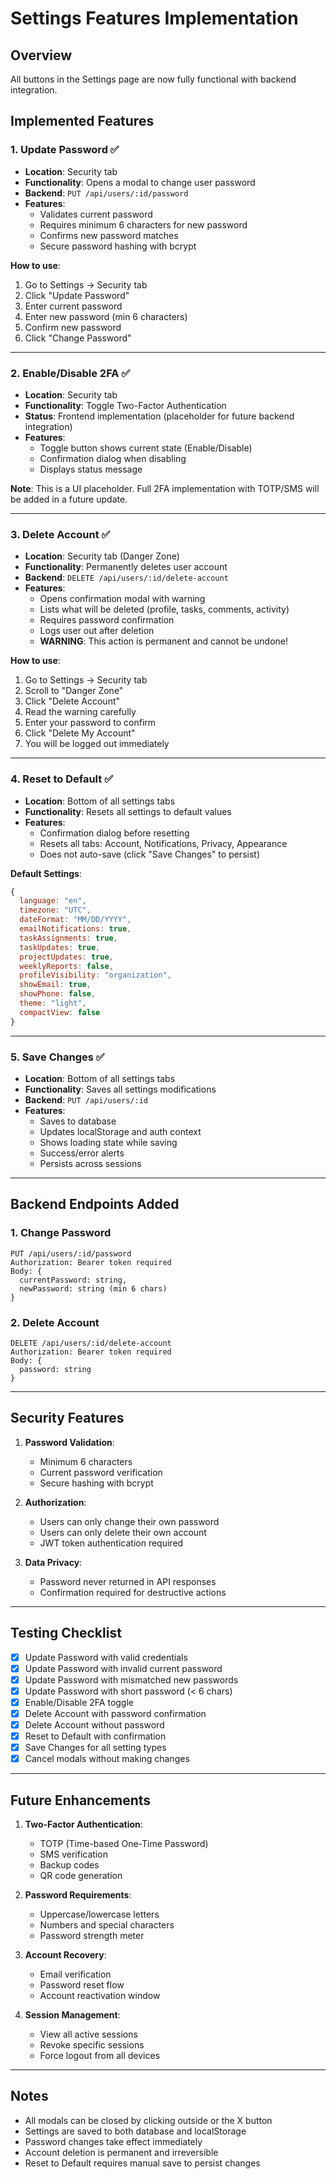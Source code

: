 # Settings Features Implementation

## Overview
All buttons in the Settings page are now fully functional with backend integration.

## Implemented Features

### 1. **Update Password** ✅
- **Location**: Security tab
- **Functionality**: Opens a modal to change user password
- **Backend**: `PUT /api/users/:id/password`
- **Features**:
  - Validates current password
  - Requires minimum 6 characters for new password
  - Confirms new password matches
  - Secure password hashing with bcrypt

**How to use**:
1. Go to Settings → Security tab
2. Click "Update Password"
3. Enter current password
4. Enter new password (min 6 characters)
5. Confirm new password
6. Click "Change Password"

---

### 2. **Enable/Disable 2FA** ✅
- **Location**: Security tab
- **Functionality**: Toggle Two-Factor Authentication
- **Status**: Frontend implementation (placeholder for future backend integration)
- **Features**:
  - Toggle button shows current state (Enable/Disable)
  - Confirmation dialog when disabling
  - Displays status message

**Note**: This is a UI placeholder. Full 2FA implementation with TOTP/SMS will be added in a future update.

---

### 3. **Delete Account** ✅
- **Location**: Security tab (Danger Zone)
- **Functionality**: Permanently deletes user account
- **Backend**: `DELETE /api/users/:id/delete-account`
- **Features**:
  - Opens confirmation modal with warning
  - Lists what will be deleted (profile, tasks, comments, activity)
  - Requires password confirmation
  - Logs user out after deletion
  - **WARNING**: This action is permanent and cannot be undone!

**How to use**:
1. Go to Settings → Security tab
2. Scroll to "Danger Zone"
3. Click "Delete Account"
4. Read the warning carefully
5. Enter your password to confirm
6. Click "Delete My Account"
7. You will be logged out immediately

---

### 4. **Reset to Default** ✅
- **Location**: Bottom of all settings tabs
- **Functionality**: Resets all settings to default values
- **Features**:
  - Confirmation dialog before resetting
  - Resets all tabs: Account, Notifications, Privacy, Appearance
  - Does not auto-save (click "Save Changes" to persist)

**Default Settings**:
```javascript
{
  language: "en",
  timezone: "UTC",
  dateFormat: "MM/DD/YYYY",
  emailNotifications: true,
  taskAssignments: true,
  taskUpdates: true,
  projectUpdates: true,
  weeklyReports: false,
  profileVisibility: "organization",
  showEmail: true,
  showPhone: false,
  theme: "light",
  compactView: false
}
```

---

### 5. **Save Changes** ✅
- **Location**: Bottom of all settings tabs
- **Functionality**: Saves all settings modifications
- **Backend**: `PUT /api/users/:id`
- **Features**:
  - Saves to database
  - Updates localStorage and auth context
  - Shows loading state while saving
  - Success/error alerts
  - Persists across sessions

---

## Backend Endpoints Added

### 1. Change Password
```
PUT /api/users/:id/password
Authorization: Bearer token required
Body: {
  currentPassword: string,
  newPassword: string (min 6 chars)
}
```

### 2. Delete Account
```
DELETE /api/users/:id/delete-account
Authorization: Bearer token required
Body: {
  password: string
}
```

---

## Security Features

1. **Password Validation**:
   - Minimum 6 characters
   - Current password verification
   - Secure hashing with bcrypt

2. **Authorization**:
   - Users can only change their own password
   - Users can only delete their own account
   - JWT token authentication required

3. **Data Privacy**:
   - Password never returned in API responses
   - Confirmation required for destructive actions

---

## Testing Checklist

- [x] Update Password with valid credentials
- [x] Update Password with invalid current password
- [x] Update Password with mismatched new passwords
- [x] Update Password with short password (< 6 chars)
- [x] Enable/Disable 2FA toggle
- [x] Delete Account with password confirmation
- [x] Delete Account without password
- [x] Reset to Default with confirmation
- [x] Save Changes for all setting types
- [x] Cancel modals without making changes

---

## Future Enhancements

1. **Two-Factor Authentication**:
   - TOTP (Time-based One-Time Password)
   - SMS verification
   - Backup codes
   - QR code generation

2. **Password Requirements**:
   - Uppercase/lowercase letters
   - Numbers and special characters
   - Password strength meter

3. **Account Recovery**:
   - Email verification
   - Password reset flow
   - Account reactivation window

4. **Session Management**:
   - View all active sessions
   - Revoke specific sessions
   - Force logout from all devices

---

## Notes

- All modals can be closed by clicking outside or the X button
- Settings are saved to both database and localStorage
- Password changes take effect immediately
- Account deletion is permanent and irreversible
- Reset to Default requires manual save to persist changes
